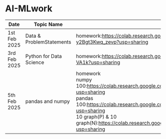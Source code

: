 # AI-MLwork

| Date| Topic Name | Learning |
|-----|------------|----------|
|1st Feb 2025|Data & ProblemStatements |homework:https://colab.research.google.com/drive/1GC9Ty-RC3E5LZy09c-y2Bgt3Kwq_zevp?usp=sharing |
|3rd Feb 2025|Python for Data Science | homework:https://colab.research.google.com/drive/19MDnhNGlgdGGNlis44TdRuMVFXF-VA1k?usp=sharing|
|5th Feb 2025| pandas and numpy|homework <br> numpy 100:https://colab.research.google.com/drive/1FZbVTK8nMOZq3CPswFWkivKdKOt_MEFO?usp=sharing <br>pandas 100:https://colab.research.google.com/drive/1fofj2DiW2LHNSFusCw0KAnReU1krU8H4?usp=sharing <br>10 graph(P) & 10 graph(N):https://colab.research.google.com/drive/18gBQjWHJ1tLXoBcehPABal5pAV4YNdAv?usp=sharing|
